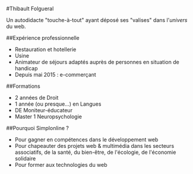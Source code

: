 #Thibault Folgueral

Un autodidacte "touche-à-tout" ayant déposé ses "valises" dans l'*univers*  
du web.

##Expérience professionnelle

* Restauration et hotellerie
* Usine
* Animateur de séjours adaptés auprès de personnes en situation de handicap
* Depuis mai 2015 : e-commerçant

##Formations

* 2 années de Droit
* 1 année (ou presque...) en Langues
* DE Moniteur-éducateur
* Master 1 Neuropsychologie

##Pourquoi Simplonline ?

* Pour gagner en compétences dans le développement web
* Pour chapeauter des projets web & multimédia dans les secteurs  
associatifs, de la santé, du bien-être, de l'écologie, de l'économie solidaire
* Pour former aux technologies du web
